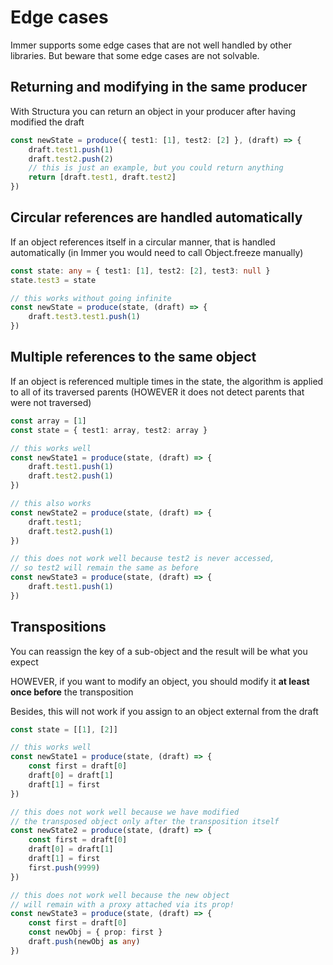 # Edge cases

Immer supports some edge cases that are not well handled by other libraries. But beware that some edge cases are not solvable.

## Returning and modifying in the same producer

With Structura you can return an object in your producer after having modified the draft

```typescript
const newState = produce({ test1: [1], test2: [2] }, (draft) => {
    draft.test1.push(1)
    draft.test2.push(2)
    // this is just an example, but you could return anything
    return [draft.test1, draft.test2]
})
```

## Circular references are handled automatically

If an object references itself in a circular manner, that is handled automatically (in Immer you would need to call Object.freeze manually)

```typescript
const state: any = { test1: [1], test2: [2], test3: null }
state.test3 = state

// this works without going infinite
const newState = produce(state, (draft) => {
    draft.test3.test1.push(1)
})
```

## Multiple references to the same object

If an object is referenced multiple times in the state, the algorithm is applied to all of its traversed parents (HOWEVER it does not detect parents that were not traversed)

```typescript
const array = [1]
const state = { test1: array, test2: array }

// this works well
const newState1 = produce(state, (draft) => {
    draft.test1.push(1)
    draft.test2.push(1)
})

// this also works
const newState2 = produce(state, (draft) => {
    draft.test1;
    draft.test2.push(1)
})

// this does not work well because test2 is never accessed,
// so test2 will remain the same as before
const newState3 = produce(state, (draft) => {
    draft.test1.push(1)
})
```

## Transpositions

You can reassign the key of a sub-object and the result will be what you expect

HOWEVER, if you want to modify an object, you should modify it **at least once before** the transposition

Besides, this will not work if you assign to an object external from the draft

```typescript
const state = [[1], [2]]

// this works well
const newState1 = produce(state, (draft) => {
    const first = draft[0]
    draft[0] = draft[1]
    draft[1] = first
})

// this does not work well because we have modified
// the transposed object only after the transposition itself 
const newState2 = produce(state, (draft) => {
    const first = draft[0]
    draft[0] = draft[1]
    draft[1] = first
    first.push(9999)
})

// this does not work well because the new object
// will remain with a proxy attached via its prop!
const newState3 = produce(state, (draft) => {
    const first = draft[0]
    const newObj = { prop: first }
    draft.push(newObj as any)
})
```
